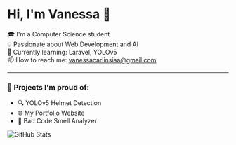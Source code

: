 # Hi, I'm Vanessa 👋

🎓 I'm a Computer Science student  
💡 Passionate about Web Development and AI  
🧠 Currently learning: Laravel, YOLOv5  
📫 How to reach me: vanessacarlinsiaa@gmail.com  

---

### 🌟 Projects I'm proud of:
- 🔍 YOLOv5 Helmet Detection  
- 🌐 My Portfolio Website  
- 🧪 Bad Code Smell Analyzer

![GitHub Stats](https://github-readme-stats.vercel.app/api?username=vanessacarlinsiaa&show_icons=true&theme=radical)

